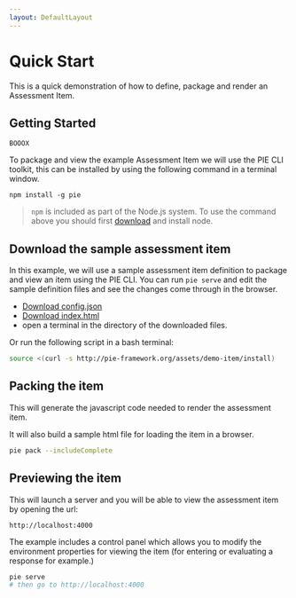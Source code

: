 ```yaml
---
layout: DefaultLayout
---
```


# Quick Start

This is a quick demonstration of how to define, package and render an Assessment Item. 


## Getting Started

```
BOOOX
```

To package and view the example Assessment Item we will use the PIE CLI toolkit, this can be installed by using the following command in a terminal window.

```shell
npm install -g pie
```

> `npm` is included as part of the Node.js system. To use the command above you should first [download](http://nodejs.org/en/download/) and install node.

## Download the sample assessment item

In this example, we will use a sample assessment item definition to package and view an item using the PIE CLI. You can run `pie serve` and edit the sample definition files and see the changes come through in the browser.

* <a href="/assets/demo-item/config.json" download="config.json">Download config.json</a>
* <a href="/assets/demo-item/index.html" download="index.html">Download index.html</a>
* open a terminal in the directory of the downloaded files.

Or run the following script in a bash terminal:

```bash 
source <(curl -s http://pie-framework.org/assets/demo-item/install)
```

## Packing the item 

This will generate the javascript code needed to render the assessment item.

It will also build a sample html file for loading the item in a browser.


```bash
pie pack --includeComplete
```

## Previewing the item 

This will launch a server and you will be able to view the assessment item by opening the url:

`http://localhost:4000`

The example includes a control panel which allows you to modify the environment properties for viewing the item (for entering or evaluating a response for example.)


```bash
pie serve 
# then go to http://localhost:4000
```
